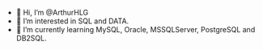 - 👋 Hi, I’m @ArthurHLG
- 👀 I’m interested in SQL and DATA.
- 🌱 I’m currently learning MySQL, Oracle, MSSQLServer, PostgreSQL and DB2SQL.
